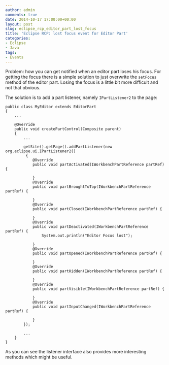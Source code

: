 ```yaml
---
author: admin
comments: true
date: 2014-10-17 17:00:00+00:00
layout: post
slug: eclipse_rcp_editor_part_lost_focus
title: 'Eclipse RCP: lost focus event for Editor Part'
categories:
- Eclipse
- Java
tags:
- Events
---
```


Problem: how you can get notified when an editor part loses his focus. For getting the focus there is a simple solution to just overwrite the <code>setFocus</code> method of the editor part. Losing the focus is a little bit more difficult and not that obvious.

The solution is to add a part listener, namely <code>IPartListener2</code> to the page:

	public class MyEditor extends EditorPart
	{
	 	...

		@Override
		public void createPartControl(Composite parent) 
		{
	   		...

			getSite().getPage().addPartListener(new org.eclipse.ui.IPartListener2()
			 {
				@Override
				public void partActivated(IWorkbenchPartReference partRef) {
					
				}
				@Override
				public void partBroughtToTop(IWorkbenchPartReference partRef) {
					
				}
				@Override
				public void partClosed(IWorkbenchPartReference partRef) {
					
				}
				@Override
				public void partDeactivated(IWorkbenchPartReference partRef) {
					System.out.println("Editor Focus lost");
					
				}
				@Override
				public void partOpened(IWorkbenchPartReference partRef) {
					
				}
				@Override
				public void partHidden(IWorkbenchPartReference partRef) {
					
				}
				@Override
				public void partVisible(IWorkbenchPartReference partRef) {
					
				}
				@Override
				public void partInputChanged(IWorkbenchPartReference partRef) {
					
				}
			}); 

			...
		}
	}

As you can see the listener interface also provides more interesting methods which might be useful.